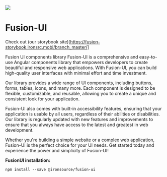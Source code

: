 <a href="https://github.com/storybooks/storybook" target="_blank"><img src="https://raw.githubusercontent.com/storybooks/brand/master/badge/badge-storybook.svg"></a>

# Fusion-UI
Check out (our storybook site)[https://fusion-storybook.ironsrc.mobi/branch_master/]  

Fusion UI components library
Fusion-UI is a comprehensive and easy-to-use Angular components library that empowers developers to create beautiful and responsive web applications. With Fusion-UI, you can build high-quality user interfaces with minimal effort and time investment.

Our library provides a wide range of UI components, including buttons, forms, tables, icons, and many more. Each component is designed to be flexible, customizable, and reusable, allowing you to create a unique and consistent look for your application.

Fusion-UI also comes with built-in accessibility features, ensuring that your application is usable by all users, regardless of their abilities or disabilities. Our library is regularly updated with new features and improvements to ensure that you always have access to the latest and greatest in web development.

Whether you're building a simple website or a complex web application, Fusion-UI is the perfect choice for your UI needs. Get started today and experience the power and simplicity of Fusion-UI!

**FusionUI installation:**

```npm install --save @ironsource/fusion-ui```
